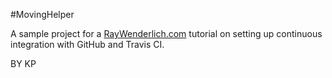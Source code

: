 #MovingHelper

A sample project for a [RayWenderlich.com](http://www.raywenderlich.com) tutorial on setting up continuous integration with GitHub and Travis CI. 


BY KP
